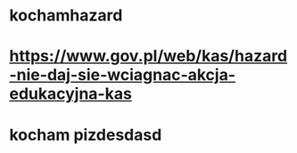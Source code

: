 # kochamhazard
# https://www.gov.pl/web/kas/hazard-nie-daj-sie-wciagnac-akcja-edukacyjna-kas
# kocham pizdesdasd